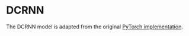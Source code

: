 # DCRNN

The DCRNN model is adapted from the original [PyTorch implementation](https://github.com/chnsh/DCRNN_PyTorch).
